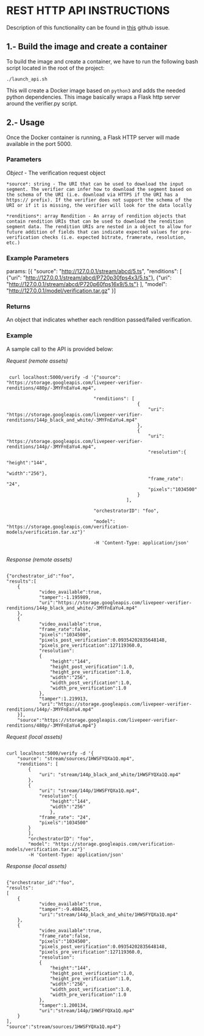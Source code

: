 # REST HTTP API INSTRUCTIONS

Description of this functionality can be found in [this](https://github.com/livepeer/verification-classifier/issues/40) github issue.

## 1.- Build the image and create a container

To build the image and create a container, we have to run the following bash script located in the root of the project:

```
./launch_api.sh
```

This will create a Docker image based on `python3` and adds the needed python dependencies.
This image basically wraps a Flask http server around the verifier.py script.

## 2.- Usage

Once the Docker container is running, a Flask HTTP server will made available in the port 5000.

### Parameters

*Object* - The verification request object

    *source*: string - The URI that can be used to download the input segment. The verifier can infer how to download the segment based on the schema of the URI (i.e. download via HTTPS if the URI has a https:// prefix). If the verifier does not support the schema of the URI or if it is missing, the verifier will look for the data locally

    *renditions*: array Rendition - An array of rendition objects that contain rendition URIs that can be used to download the rendition segment data. The rendition URIs are nested in a object to allow for future addition of fields that can indicate expected values for pre-verification checks (i.e. expected bitrate, framerate, resolution, etc.)

### Example Parameters

params: [{
    "source": "http://127.0.0.1/stream/abcd/5.ts",
    "renditions": [
        {"uri": "http://127.0.0.1/stream/abcd/P720p30fps4x3/5.ts"},
        {"uri": "http://127.0.0.1/stream/abcd/P720p60fps16x9/5.ts"}
    ],
    "model": "http://127.0.0.1/model/verification.tar.gz"
}]

### Returns

An object that indicates whether each rendition passed/failed verification.

### Example

A sample call to the API is provided below:

*Request (remote assets)*

```

 curl localhost:5000/verify -d '{"source": "https://storage.googleapis.com/livepeer-verifier-renditions/480p/-3MYFnEaYu4.mp4",

                                "renditions": [
                                                {
                                                    "uri": "https://storage.googleapis.com/livepeer-verifier-renditions/144p_black_and_white/-3MYFnEaYu4.mp4"
                                                },
                                                {
                                                    "uri": "https://storage.googleapis.com/livepeer-verifier-renditions/144p/-3MYFnEaYu4.mp4",
                                                    "resolution":{
                                                        "height":"144",
                                                        "width":"256"},
                                                    "frame_rate": "24",
                                                    "pixels":"1034500"
                                                }
                                            ],

                                "orchestratorID": "foo",

                                "model": "https://storage.googleapis.com/verification-models/verification.tar.xz"}'

                                -H 'Content-Type: application/json'


```

*Response (remote assets)*

```

{"orchestrator_id":"foo",
"results":[
    {
            "video_available":true,
            "tamper":-1.195989,
            "uri":"https://storage.googleapis.com/livepeer-verifier-renditions/144p_black_and_white/-3MYFnEaYu4.mp4"
    },
    {
            "video_available":true,
            "frame_rate":false,
            "pixels":"1034500",
            "pixels_post_verification":0.09354202835648148,
            "pixels_pre_verification":127119360.0,
            "resolution":
            {
                "height":"144",
                "height_post_verification":1.0,
                "height_pre_verification":1.0,
                "width":"256",
                "width_post_verification":1.0,
                "width_pre_verification":1.0
            },
            "tamper":1.219913,
            "uri":"https://storage.googleapis.com/livepeer-verifier-renditions/144p/-3MYFnEaYu4.mp4"
    }],
    "source":"https://storage.googleapis.com/livepeer-verifier-renditions/480p/-3MYFnEaYu4.mp4"}

```

*Request (local assets)*

```

curl localhost:5000/verify -d '{
    "source": "stream/sources/1HWSFYQXa1Q.mp4",
    "renditions": [
        {
            "uri": "stream/144p_black_and_white/1HWSFYQXa1Q.mp4"
        },
        {
            "uri": "stream/144p/1HWSFYQXa1Q.mp4",
            "resolution":{
                "height":"144",
                "width":"256"
                },
            "frame_rate": "24",
            "pixels":"1034500"
        }
        ],
        "orchestratorID": "foo",
        "model": "https://storage.googleapis.com/verification-models/verification.tar.xz"}'
        -H 'Content-Type: application/json'

```

*Response (local assets)*
```

{"orchestrator_id":"foo",
"results":
[
    {
            "video_available":true,
            "tamper":-9.408425,
            "uri":"stream/144p_black_and_white/1HWSFYQXa1Q.mp4"
    },
    {
            "video_available":true,
            "frame_rate":false,
            "pixels":"1034500",
            "pixels_post_verification":0.09354202835648148,
            "pixels_pre_verification":127119360.0,
            "resolution":
            {
                "height":"144",
                "height_post_verification":1.0,
                "height_pre_verification":1.0,
                "width":"256",
                "width_post_verification":1.0,
                "width_pre_verification":1.0
            },
            "tamper":1.200134,
            "uri":"stream/144p/1HWSFYQXa1Q.mp4"
    }
],
"source":"stream/sources/1HWSFYQXa1Q.mp4"}

```